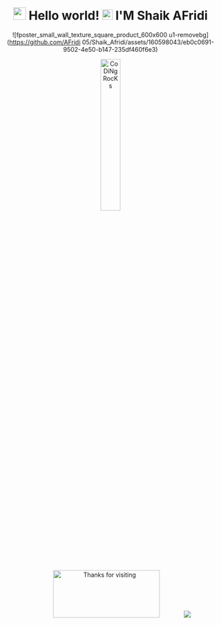 <div align="center" width="50">

# <img src="https://github.com/TheDudeThatCode/TheDudeThatCode/blob/master/Assets/Hi.gif" width="29px"> Hello world!&nbsp;<img src="https://github.com/TheDudeThatCode/TheDudeThatCode/blob/master/Assets/Earth.gif" width="24px"> I'M Shaik AFridi

![fposter_small_wall_texture_square_product_600x600 u1-removebg](https://github.com/AFridi 05/Shaik_Afridi/assets/160598043/eb0c0691-9502-4e50-b147-235df460f6e3)

<img src="https://github.com/SP-XD/SP-XD/blob/main/images/dev-working_rounded.gif?raw=true" href="https://github.com/sp-xd" alt="CoDiNg RocKs"  width="30%"/><br> 

<img height="110" alt="Thanks for visiting" width="70%" src="https://raw.githubusercontent.com/BrunnerLivio/brunnerlivio/master/images/marquee.svg" />
<img src="https://capsule-render.vercel.app/api?type=waving&color=gradient&height=60&section=footer&width=155"/> </p>

